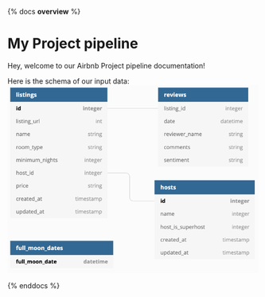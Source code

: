 {% docs __overview__ %}
# My Project pipeline

Hey, welcome to our Airbnb Project pipeline documentation!

Here is the schema of our input data:
![input schema](assets/input_schema.png)

{% enddocs %}